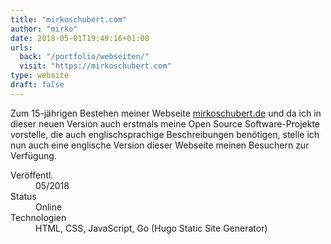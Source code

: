 ```yaml
---
title: "mirkoschubert.com"
author: "mirko"
date: 2018-05-01T19:49:16+01:00
urls:
  back: "/portfolio/webseiten/"
  visit: "https://mirkoschubert.com"
type: website
draft: false
---
```


Zum 15-jährigen Bestehen meiner Webseite [mirkoschubert.de](/portfolio/webseiten/mirkoschubert) und da ich in dieser neuen Version auch erstmals meine Open Source Software-Projekte vorstelle, die auch englischsprachige Beschreibungen benötigen, stelle ich nun auch eine englische Version dieser Webseite meinen Besuchern zur Verfügung.

<dl>
  <dt>Veröffentl.</dt><dd>05/2018</dd>
  <dt>Status</dt><dd>Online</dd>
  <dt>Technologien</dt><dd>HTML, CSS, JavaScript, Go (Hugo Static Site Generator)</dd>
</dl>
